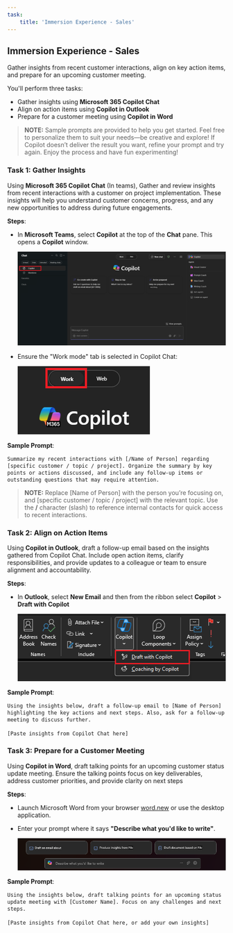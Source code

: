 ```yaml
---
task:
    title: 'Immersion Experience - Sales'
---
```


## Immersion Experience - Sales

Gather insights from recent customer interactions, align on key action items, and prepare for an upcoming customer meeting.

You'll perform three tasks:

- Gather insights using **Microsoft 365 Copilot Chat**
- Align on action items using **Copilot in Outlook**
- Prepare for a customer meeting using **Copilot in Word**

> **NOTE:** Sample prompts are provided to help you get started. Feel free to personalize them to suit your needs—be creative and explore! If Copilot doesn’t deliver the result you want, refine your prompt and try again. Enjoy the process and have fun experimenting!

### Task 1: Gather Insights

Using **Microsoft 365 Copilot Chat** (In teams), Gather and review insights from recent interactions with a customer on project implementation. These insights will help you understand customer concerns, progress, and any new opportunities to address during future engagements.

**Steps**:

- In **Microsoft Teams**, select **Copilot** at the top of the **Chat** pane.  This opens a **Copilot** window.

    ![screenshot showing Copilot Chat within Teams.](../Prompts/Media/Copilot-chat-in-teams.png)

- Ensure the "Work mode" tab is selected in Copilot Chat:

    ![screenshot showing Work mode tab.](../Prompts/Media/work-mode.png)

**Sample Prompt**:

```text
Summarize my recent interactions with [/Name of Person] regarding [specific customer / topic / project]. Organize the summary by key points or actions discussed, and include any follow-up items or outstanding questions that may require attention.
```

> **NOTE:** Replace [Name of Person] with the person you’re focusing on, and [specific customer / topic / project] with the relevant topic. Use the **/** character (slash) to reference internal contacts for quick access to recent interactions.

### Task 2: Align on Action Items

Using **Copilot in Outlook**, draft a follow-up email based on the insights gathered from Copilot Chat. Include open action items, clarify responsibilities, and provide updates to a colleague or team to ensure alignment and accountability.

**Steps**:

- In **Outlook**, select **New Email** and then  from the ribbon select **Copilot** > **Draft with Copilot**

    ![screenshot showing Copilot in Outlook.](../Prompts/Media/copilot-outlook-desktop.png)

**Sample Prompt**:

```text
Using the insights below, draft a follow-up email to [Name of Person] highlighting the key actions and next steps. Also, ask for a follow-up meeting to discuss further.

[Paste insights from Copilot Chat here]
```

### Task 3: Prepare for a Customer Meeting

Using **Copilot in Word**, draft talking points for an upcoming customer status update meeting. Ensure the talking points focus on key deliverables, address customer priorities, and provide clarity on next steps


**Steps**:

- Launch Microsoft Word from your browser [word.new](https://word.new) or use the desktop application.
- Enter your prompt where it says **"Describe what you'd like to write"**.

    ![screenshot showing Copilot in Word.](../Prompts/Media/draft-with-copilot.png)

**Sample Prompt**:

```text
Using the insights below, draft talking points for an upcoming status update meeting with [Customer Name]. Focus on any challenges and next steps.

[Paste insights from Copilot Chat here, or add your own insights]
```
